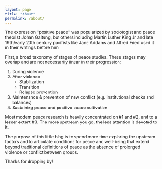 ```yaml
---
layout: page
title: "About"
permalink: /about/
---
```


The expression "positive peace" was popularized by sociologist and peace theorist Johan Galtung, but others including Martin Luther King Jr and late 19th/early 20th century pacifists like Jane Addams and Alfred Fried used it in their writings before him.

First, a broad taxonomy of stages of peace studies. These stages may overlap and are not necessarily  linear in their progression:
1. During violence
2. After violence
    - Stabilization
    - Transition
    - Relapse prevention
3. Maintenance & prevention of new conflict (e.g. institutional checks and balances)
4. Sustaining peace and positive peace cultivation

Most modern peace research is heavily concentrated on #1 and #2, and to a lesser extent #3. The more upstream you go, the less attention is devoted to it. 

The purpose of this little blog is to spend more time exploring the upstream factors and to articulate conditions for peace and well-being that extend beyond traditional definitions of peace as the absence of prolonged violence or conflict between groups.

Thanks for dropping by!







